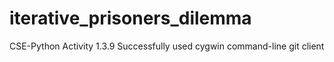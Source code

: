 # iterative_prisoners_dilemma
CSE-Python Activity 1.3.9
Successfully used cygwin command-line git client

